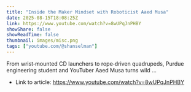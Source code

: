 ```yaml
---
title: "Inside the Maker Mindset with Roboticist Aaed Musa"
date: 2025-08-15T18:08:25Z
link: https://www.youtube.com/watch?v=8wUPqJnPHBY
showShare: false
showReadTime: false
thumbnail: images/misc.png
tags: ["youtube.com/@shanselman"]
---
```

From wrist‑mounted CD launchers to rope‑driven quadrupeds, Purdue engineering student and YouTuber Aaed Musa turns wild ...

- Link to article: https://www.youtube.com/watch?v=8wUPqJnPHBY